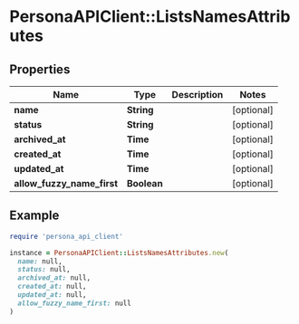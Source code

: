 # PersonaAPIClient::ListsNamesAttributes

## Properties

| Name | Type | Description | Notes |
| ---- | ---- | ----------- | ----- |
| **name** | **String** |  | [optional] |
| **status** | **String** |  | [optional] |
| **archived_at** | **Time** |  | [optional] |
| **created_at** | **Time** |  | [optional] |
| **updated_at** | **Time** |  | [optional] |
| **allow_fuzzy_name_first** | **Boolean** |  | [optional] |

## Example

```ruby
require 'persona_api_client'

instance = PersonaAPIClient::ListsNamesAttributes.new(
  name: null,
  status: null,
  archived_at: null,
  created_at: null,
  updated_at: null,
  allow_fuzzy_name_first: null
)
```

